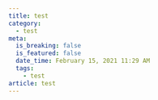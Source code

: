 ```yaml
---
title: test
category:
  - test
meta:
  is_breaking: false
  is_featured: false
  date_time: February 15, 2021 11:29 AM
  tags:
    - test
article: test
---
```

